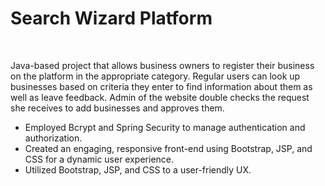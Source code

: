 <h1> Search Wizard Platform</h1>
<br>
<p>Java-based project that allows business owners to register their business on the platform in the appropriate category. Regular users can look up businesses based on criteria they enter to find information about them as well as leave feedback. Admin of the website double checks the request she receives to add businesses and approves them.</p>
<ul>

<li>Employed Bcrypt and Spring Security to manage authentication and authorization. </li>
<li>Created an engaging, responsive front-end using Bootstrap, JSP, and CSS for a dynamic user experience. </li>
<li>Utilized Bootstrap, JSP, and CSS to a user-friendly UX.</li>
</ul>
